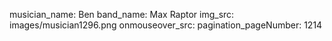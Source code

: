 musician_name: Ben
band_name: Max Raptor
img_src: images/musician1296.png
onmouseover_src: 
pagination_pageNumber: 1214